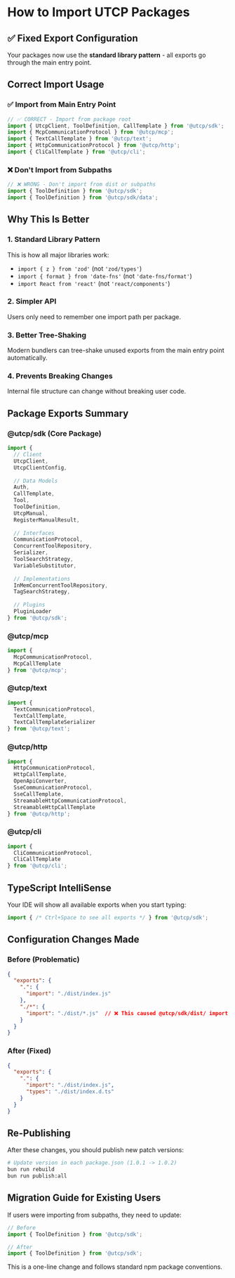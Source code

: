 # How to Import UTCP Packages

## ✅ Fixed Export Configuration

Your packages now use the **standard library pattern** - all exports go through the main entry point.

## Correct Import Usage

### ✅ Import from Main Entry Point

```typescript
// ✅ CORRECT - Import from package root
import { UtcpClient, ToolDefinition, CallTemplate } from '@utcp/sdk';
import { McpCommunicationProtocol } from '@utcp/mcp';
import { TextCallTemplate } from '@utcp/text';
import { HttpCommunicationProtocol } from '@utcp/http';
import { CliCallTemplate } from '@utcp/cli';
```

### ❌ Don't Import from Subpaths

```typescript
// ❌ WRONG - Don't import from dist or subpaths
import { ToolDefinition } from '@utcp/sdk';
import { ToolDefinition } from '@utcp/sdk/data';
```

## Why This Is Better

### 1. **Standard Library Pattern**
This is how all major libraries work:
- `import { z } from 'zod'` (not `'zod/types'`)
- `import { format } from 'date-fns'` (not `'date-fns/format'`)
- `import React from 'react'` (not `'react/components'`)

### 2. **Simpler API**
Users only need to remember one import path per package.

### 3. **Better Tree-Shaking**
Modern bundlers can tree-shake unused exports from the main entry point automatically.

### 4. **Prevents Breaking Changes**
Internal file structure can change without breaking user code.

## Package Exports Summary

### @utcp/sdk (Core Package)
```typescript
import {
  // Client
  UtcpClient,
  UtcpClientConfig,
  
  // Data Models
  Auth,
  CallTemplate,
  Tool,
  ToolDefinition,
  UtcpManual,
  RegisterManualResult,
  
  // Interfaces
  CommunicationProtocol,
  ConcurrentToolRepository,
  Serializer,
  ToolSearchStrategy,
  VariableSubstitutor,
  
  // Implementations
  InMemConcurrentToolRepository,
  TagSearchStrategy,
  
  // Plugins
  PluginLoader
} from '@utcp/sdk';
```

### @utcp/mcp
```typescript
import {
  McpCommunicationProtocol,
  McpCallTemplate
} from '@utcp/mcp';
```

### @utcp/text
```typescript
import {
  TextCommunicationProtocol,
  TextCallTemplate,
  TextCallTemplateSerializer
} from '@utcp/text';
```

### @utcp/http
```typescript
import {
  HttpCommunicationProtocol,
  HttpCallTemplate,
  OpenApiConverter,
  SseCommunicationProtocol,
  SseCallTemplate,
  StreamableHttpCommunicationProtocol,
  StreamableHttpCallTemplate
} from '@utcp/http';
```

### @utcp/cli
```typescript
import {
  CliCommunicationProtocol,
  CliCallTemplate
} from '@utcp/cli';
```

## TypeScript IntelliSense

Your IDE will show all available exports when you start typing:

```typescript
import { /* Ctrl+Space to see all exports */ } from '@utcp/sdk';
```

## Configuration Changes Made

### Before (Problematic)
```json
{
  "exports": {
    ".": {
      "import": "./dist/index.js"
    },
    "./*": {
      "import": "./dist/*.js"  // ❌ This caused @utcp/sdk/dist/ imports
    }
  }
}
```

### After (Fixed)
```json
{
  "exports": {
    ".": {
      "import": "./dist/index.js",
      "types": "./dist/index.d.ts"
    }
  }
}
```

## Re-Publishing

After these changes, you should publish new patch versions:

```bash
# Update version in each package.json (1.0.1 -> 1.0.2)
bun run rebuild
bun run publish:all
```

## Migration Guide for Existing Users

If users were importing from subpaths, they need to update:

```typescript
// Before
import { ToolDefinition } from '@utcp/sdk';

// After
import { ToolDefinition } from '@utcp/sdk';
```

This is a one-line change and follows standard npm package conventions.
